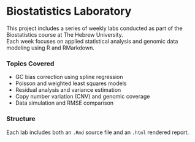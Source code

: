 # Biostatistics Laboratory

This project includes a series of weekly labs conducted as part of the Biostatistics course at The Hebrew University.  
Each week focuses on applied statistical analysis and genomic data modeling using R and RMarkdown.

### Topics Covered
- GC bias correction using spline regression  
- Poisson and weighted least squares models  
- Residual analysis and variance estimation  
- Copy number variation (CNV) and genomic coverage  
- Data simulation and RMSE comparison

### Structure
Each lab includes both an `.Rmd` source file and an `.html` rendered report.
